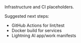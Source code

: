 Infrastructure and CI placeholders.

Suggested next steps:
- GitHub Actions for lint/test
- Docker build for services
- Lightning AI app/work manifests
